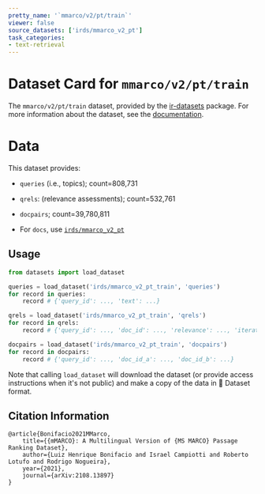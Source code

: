 ```yaml
---
pretty_name: '`mmarco/v2/pt/train`'
viewer: false
source_datasets: ['irds/mmarco_v2_pt']
task_categories:
- text-retrieval
---
```


# Dataset Card for `mmarco/v2/pt/train`

The `mmarco/v2/pt/train` dataset, provided by the [ir-datasets](https://ir-datasets.com/) package.
For more information about the dataset, see the [documentation](https://ir-datasets.com/mmarco#mmarco/v2/pt/train).

# Data

This dataset provides:
 - `queries` (i.e., topics); count=808,731
 - `qrels`: (relevance assessments); count=532,761
 - `docpairs`; count=39,780,811

 - For `docs`, use [`irds/mmarco_v2_pt`](https://huggingface.co/datasets/irds/mmarco_v2_pt)

## Usage

```python
from datasets import load_dataset

queries = load_dataset('irds/mmarco_v2_pt_train', 'queries')
for record in queries:
    record # {'query_id': ..., 'text': ...}

qrels = load_dataset('irds/mmarco_v2_pt_train', 'qrels')
for record in qrels:
    record # {'query_id': ..., 'doc_id': ..., 'relevance': ..., 'iteration': ...}

docpairs = load_dataset('irds/mmarco_v2_pt_train', 'docpairs')
for record in docpairs:
    record # {'query_id': ..., 'doc_id_a': ..., 'doc_id_b': ...}

```

Note that calling `load_dataset` will download the dataset (or provide access instructions when it's not public) and make a copy of the
data in 🤗 Dataset format.

## Citation Information

```
@article{Bonifacio2021MMarco,
    title={{mMARCO}: A Multilingual Version of {MS MARCO} Passage Ranking Dataset},
    author={Luiz Henrique Bonifacio and Israel Campiotti and Roberto Lotufo and Rodrigo Nogueira},
    year={2021},
    journal={arXiv:2108.13897}
}
```
